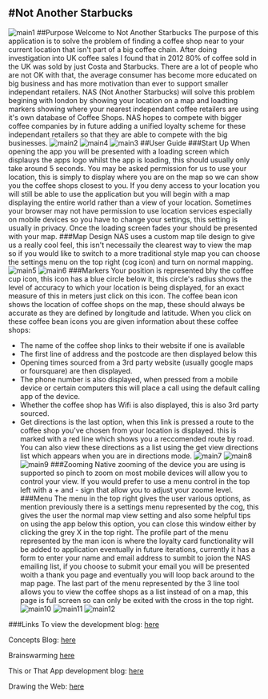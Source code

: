 #Not Another Starbucks
----------------
![main1](https://raw.githubusercontent.com/matteomenapace/rave-WEB14203/harry/students/harry/Slide2.png)
##Purpose
Welcome to Not Another Starbucks
The purpose of this application is to solve the problem of finding a coffee shop near to your current location that isn't part of a big coffee chain. After doing investigation into UK coffee sales I found that in 2012 80% of coffee sold in the UK was sold by just Costa and Starbucks. There are a lot of people who are not OK with that, the average consumer has become more educated on big business and has more motivation than ever to support smaller independant retailers. NAS (Not Another Starbucks) will solve this problem begining with london by showing your location on a map and loadting markers showing where your nearest independant coffee retailers are using it's own database of Coffee Shops. NAS hopes to compete with bigger coffee companies by in future adding a unified loyalty scheme for these independant retailers so that they are able to compete with the big businesses. 
![main2](https://raw.githubusercontent.com/matteomenapace/rave-WEB14203/harry/students/harry/Slide1.png)
![main4](https://raw.githubusercontent.com/matteomenapace/rave-WEB14203/harry/students/harry/Slide3.png)
![main3](https://raw.githubusercontent.com/matteomenapace/rave-WEB14203/harry/students/harry/Slide5.png)
##User Guide
###Start Up
When opening the app you will be presented with a loading screen which displauys the apps logo whilst the app is loading, this should usually only take around 5 seconds. You may be asked permission for us to use your location, this is simply to display where you are on the map so we can show you the coffee shops closest to you. If you deny access to your location you will still be able to use the application but you will begin with a map displaying the entire world rather than a view of your location. Sometimes your browser may not have permission to use location services especially on mobile devices so you have to change your settings, this setting is usually in privacy. Once the loading screen fades your should be presented with your map.
###Map Design
NAS uses a custom map tile design to give us a really cool feel, this isn't necessaily the clearest way to view the map so if you would like to switch to a more traditional style map you can choose the settings menu on the top right (cog icon) and turn on normal mapping.
![main5](https://raw.githubusercontent.com/matteomenapace/rave-WEB14203/harry/students/harry/ss1.png)
![main6](https://raw.githubusercontent.com/matteomenapace/rave-WEB14203/harry/students/harry/ss2.png)
###Markers
Your position is represented bhy the coffee cup icon, this icon has a blue circle below it, this circle's radius shows the level of accuracy to which your location is being displayed, for an exact measure of this in meters just click on this icon. The coffee bean icon shows the location of coffee shops on the map, these should always be accurate as they are defined by longitude and latitude. When you click on these coffee bean icons you are given information about these coffee shops:

* The name of the coffee shop links to their website if one is available
* The first line of address and the postcode are then displayed below this
* Opening times sourced from a 3rd party website (usually google maps or foursquare) are then displayed.
* The phone number is also displayed, when pressed from a mobile device or certain computers this will place a call using the default calling app of the device.
* Whether the coffee shop has Wifi is also displayed, this is also 3rd party sourced.
* Get directions is the last option, when this link is pressed a route to the coffee shop you've chosen from your location is displayed. this is marked with a red line which shows you a reccomended route by road. You can also view these directions as a list using the get view directions list which appears when you are in directions mode.
![main7](https://raw.githubusercontent.com/matteomenapace/rave-WEB14203/harry/students/harry/ss3.png)
![main8](https://raw.githubusercontent.com/matteomenapace/rave-WEB14203/harry/students/harry/ss4.png)
![main9](https://raw.githubusercontent.com/matteomenapace/rave-WEB14203/harry/students/harry/ss5.png)
###Zooming
Native zooming of the device you are using is supported so pinch to zoom on most mobile devices will allow you to control your view. If you would prefer to use a menu control in the top left with a + and - sign that allow you to adjust your zoome level.
###Menu
The menu in the top right gives the user various options, as mention previously there is a settings menu represented by the cog, this gives the user the normal map view setting and also some helpful tips on using the app below this option, you can close this window either by clicking the grey X in the top right.
The profile part of the menu represented by the man icon is where the loyalty card functionality will be added to application eventually in future iterations, currently it has a form to enter your name and email address to sumbit to joion the NAS emailing list, if you choose to submit your email you will be presented woith a thank you page and eventually you will loop back around to the map page. The last part of the menu represented by the 3 line tool allows you to view the coffee shops as a list instead of on a map, this page is full screen so can only be exited with the cross in the top right.
![main10](https://raw.githubusercontent.com/matteomenapace/rave-WEB14203/harry/students/harry/ss6.png)
![main11](https://raw.githubusercontent.com/matteomenapace/rave-WEB14203/harry/students/harry/ss7.png)
![main12](https://raw.githubusercontent.com/matteomenapace/rave-WEB14203/harry/students/harry/ss8.png)

###Links
To view the development blog: [here](https://medium.com/@harryfo/app-development-progress-2d807f7cca5)

Concepts Blog: [here](https://medium.com/@harryfo/not-another-starucks-first-concepts-29992a12dbcb)

Brainswarming [here](http://www.fourthfloor.me/blogs/hfoster/2014/10/22/week-3/)

This or That App development blog: [here](http://www.fourthfloor.me/blogs/hfoster/2014/10/22/week-1/)

Drawing the Web: [here](http://www.fourthfloor.me/blogs/hfoster/2014/10/16/drawing-of-the-web/)


